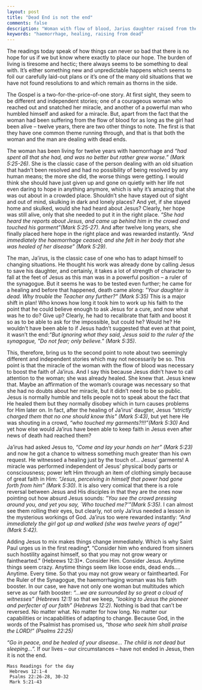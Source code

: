 ```yaml
---
layout: post
title: "Dead End is not the end"
comments: false
description: "Woman with flow of blood, Jarius daughter raised from the dead"
keywords: "haemorrhage, healing, raising from dead"
---
```


The readings today speak of how things can never so bad that there is no hope
for us if we but know where exactly to place our hope. The burden of living is
tiresome and hectic; there always seems to be something to deal with. It’s
either something new and unpredictable happens which seems to foil our carefully
laid-out plans or it’s one of the many old situations that we have not found
resolutions to and which remain as thorns in the side.

The Gospel is a two-for-the-price-of-one story. At first sight, they seem to be
different and independent stories; one of a courageous woman who reached out and
snatched her miracle, and another of a powerful man who humbled himself and
asked for a miracle. But, apart from the fact that the woman had been suffering
from the flow of blood for as long as the girl had been alive – twelve years,
there are two other things to note. The first is that they have one common theme
running through, and that is that both the woman and the man are dealing with
dead ends.

The woman has been living for twelve years with haemorrhage and *“had spent
all that she had, and was no better but rather grew worse.” (Mark 5:25-26)*. She
is the classic case of the person dealing with an old situation that hadn’t been
resolved and had no possibility of being resolved by any human means; the more
she did, the worse things were getting. I would think she should have just given
up and gone on quietly with her life not even daring to hope in anything
anymore, which is why it’s amazing that she was out about in a crowded place.
Shouldn’t she have stayed out of sight and out of mind, skulking in dark and
lonely places? And yet, if she stayed home and skulked, would she had heard
about Jesus? Clearly, her hope was still alive, only that she needed to put it in
the right place. *“She had heard the reports about Jesus, and came up behind him in the crowd and touched his garment”(Mark 5:25-27)*. And after twelve long years, she finally placed here hope in the
right place and was rewarded instantly. *“And immediately the haemorrhage
ceased; and she felt in her body that she was healed of her disease” (Mark
5:29)*.

The man, Ja’irus, is the classic case of one who has to adapt himself to
changing situations. He thought his work was already done by calling Jesus to
save his daughter, and certainly, it takes a lot of strength of character to
fall at the feet of Jesus as this man was in a powerful position – a ruler of
the synagogue. But it seems he was to be tested even further; he came for a
healing and before that happened, death came along: *"Your daughter is dead.
Why trouble the Teacher any further?" (Mark 5:35)* This is a major shift in
plan! Who knows how long it took him to work up his faith to the point that he
could believe enough to ask Jesus for a cure, and now what was he to do? Give up? Clearly,
he had to recalibrate that faith and boost it so as to be able to ask for the
impossible, but could he? Would he? He wouldn’t have been able to if Jesus
hadn’t suggested that even at that point, it wasn’t the end:*“But ignoring what they said, Jesus said to the ruler of the synagogue, "Do not fear; only believe." (Mark 5:35)*.

This, therefore, bring us to the second point to note about two seemingly
different and independent stories which may not necessarily be so. This point is
that the miracle of the woman with the flow of blood was necessary to boost the
faith of Ja’irus. And I say this because Jesus didn’t have to call attention to
the woman; she was already healed. She knew that. Jesus knew that. Maybe an
affirmation of the woman’s courage was necessary so that she had no doubts about
her miracle, but it didn’t need to be so public. Jesus is normally humble and
tells people not to speak about the fact that He healed them but they normally
disobey which in turn causes problems for Him later on. In fact, after the healing of Ja’irus' daugter, Jesus *“strictly charged them that no one should know this" (Mark 5:43)*, but yet here He was
shouting in a crowd, *“who touched my garments?!!!”(Mark 5:30)* And yet how else would
Ja’irus have been able to keep faith in Jesus even after news of
death had reached them?

Ja’irus had asked Jesus to, *“Come and lay your hands on her” (Mark 5:23)* and
now he got a chance to witness something much greater than his own request. He
witnessed a healing just by the touch of… Jesus’ garments! A miracle was
performed independent of Jesus’ physical body parts or consciousness; power left
Him through an item of clothing simply because of great faith in Him: *“Jesus,
perceiving in himself that power had gone forth from him” (Mark 5:30)*. It is
also very comical that there is a role reversal between Jesus and His disciples
in that they are the ones now pointing out how absurd Jesus sounds: *"You see the
crowd pressing around you, and yet you say, \`Who touched me?'”(Mark 5:35)*. I
can almost see them rolling their eyes, but clearly, not only Ja’irus needed a
lesson in the mysterious workings of God. Ja’irus too were rewarded
instantly: *“And immediately the girl got up and walked (she was twelve years of
age)” (Mark 5:42).*

Adding Jesus to mix makes things change immediately. Which is why Saint Paul
urges us in the first reading*, “Consider him who endured from sinners such
hostility against himself, so that you may not grow weary or fainthearted.”
(Hebrews 12:3)*. Consider Him. Consider Jesus. Anytime things seem crazy.
Anytime things seem like loose ends, dead ends.... Anytime. Every time. So that
you may not grow weary or fainthearted. For the Ruler of the Synagogue, the
haemorrhaging woman was his faith booster. In our case, we have not only one
woman but multitudes which serve as our faith booster: *“…we are surrounded by
so great a cloud of witnesses” (Hebrews 12:1)* so that we keep, *“looking to
Jesus the pioneer and perfecter of our faith” (Hebrews 12:2).* Nothing is bad
that can’t be reversed. No matter what. No matter for how long. No matter our
capabilities or incapabilities of adapting to change. Because God, in the words
of the Psalmist has promised us, *“those who seek him shall praise the LORD!”
(Psalms 22:25)*

*“Go in peace, and be healed of your disease… The child is not dead but
sleeping…”.* If our lives – our circumstances – have not ended in Jesus, then
it is not the end.


```
Mass Readings for the day
 Hebrews 12:1-4
 Psalms 22:26-28, 30-32
 Mark 5:21-43
```

